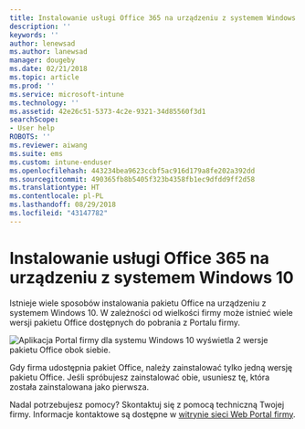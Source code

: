```yaml
---
title: Instalowanie usługi Office 365 na urządzeniu z systemem Windows 10 | Microsoft Docs
description: ''
keywords: ''
author: lenewsad
ms.author: lanewsad
manager: dougeby
ms.date: 02/21/2018
ms.topic: article
ms.prod: ''
ms.service: microsoft-intune
ms.technology: ''
ms.assetid: 42e26c51-5373-4c2e-9321-34d85560f3d1
searchScope:
- User help
ROBOTS: ''
ms.reviewer: aiwang
ms.suite: ems
ms.custom: intune-enduser
ms.openlocfilehash: 443234bea9623ccbf5ac916d179a8fe202a392dd
ms.sourcegitcommit: 490365fb8b5405f323b4358fb1ec9dfdd9ff2d58
ms.translationtype: HT
ms.contentlocale: pl-PL
ms.lasthandoff: 08/29/2018
ms.locfileid: "43147782"
---
```

# <a name="installing-office-365-on-your-windows-10-device"></a>Instalowanie usługi Office 365 na urządzeniu z systemem Windows 10

Istnieje wiele sposobów instalowania pakietu Office na urządzeniu z systemem Windows 10. W zależności od wielkości firmy może istnieć wiele wersji pakietu Office dostępnych do pobrania z Portalu firmy.

![Aplikacja Portal firmy dla systemu Windows 10 wyświetla 2 wersje pakietu Office obok siebie.](./media/multiple-office-installs-cp-win10.png)

Gdy firma udostępnia pakiet Office, należy zainstalować tylko jedną wersję pakietu Office. Jeśli spróbujesz zainstalować obie, usuniesz tę, która została zainstalowana jako pierwsza.

Nadal potrzebujesz pomocy? Skontaktuj się z pomocą techniczną Twojej firmy. Informacje kontaktowe są dostępne w [witrynie sieci Web Portal firmy](https://go.microsoft.com/fwlink/?linkid=2010980).
